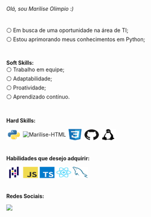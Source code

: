 *Olá, sou Marilise Olimpio :)*

#

⚪ Em busca de uma oportunidade na área de TI;</br>
⚪ Estou aprimorando meus conhecimentos em Python;</br>

#

**Soft Skills:</br>**
⚪ Trabalho em equipe;</br>
⚪ Adaptabilidade;</br>
⚪ Proatividade;</br>
⚪ Aprendizado contínuo.</br>

#

**Hard Skills:**
<div style="display: inline_block"> 
<img align="center" alt="Marilise-Python" height="30" width="40" src="https://raw.githubusercontent.com/devicons/devicon/master/icons/python/python-original.svg">
<img align="center" alt="Marilise-HTML" height="30" width="40" src="https://raw.githubusercontent.com/devicons/devicon/blob/master/icons/html5/html5-plain.svg">
<img align="center" alt="Marilise-CSS" height="30" width="40" src="https://raw.githubusercontent.com/devicons/devicon/master/icons/css3/css3-original.svg">
<img align="center" alt="Marilise-GitHub" height="30" width="40" src="https://raw.githubusercontent.com/devicons/devicon/master/icons/github/github-original.svg">
<img align="center" alt="Marilise-Linux" height="30" width="40" src="https://raw.githubusercontent.com/devicons/devicon/master/icons/linux/linux-plain.svg"> </div>

#

**Habilidades que desejo adquirir:**
<div style="display: inline_block">
<img align="center" alt="Marilise-pandas" height="30" width="40" src="https://raw.githubusercontent.com/devicons/devicon/master/icons/pandas/pandas-original.svg">
<img align="center" alt="Marilise-JavaScript" height="30" width="40" src="https://raw.githubusercontent.com/devicons/devicon/master/icons/javascript/javascript-original.svg">
<img align="center" alt="Marilise-TypeScript" height="30" width="40" src="https://raw.githubusercontent.com/devicons/devicon/master/icons/typescript/typescript-original.svg">
<img align="center" alt="Marilise-react" height="30" width="40" src="https://raw.githubusercontent.com/devicons/devicon/master/icons/react/react-original.svg">
<img align="center" alt="Marilise-MySql" height="30" width="40" src="https://raw.githubusercontent.com/devicons/devicon/master/icons/mysql/mysql-original.svg">
          
#
          
**Redes Sociais:**
<div>
<a href="https://www.linkedin.com/in/marilise-olimpio-747a3a259/" target="_blank"><img src="https://img.shields.io/badge/LinkedIn-0077B5?style=for-the-badge&logo=linkedin&logoColor=white" target="_blank"/>
</div>



          




